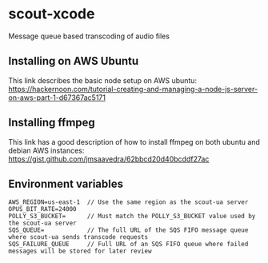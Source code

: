 # scout-xcode

Message queue based transcoding of audio files

## Installing on AWS Ubuntu

This link describes the basic node setup on AWS ubuntu: https://hackernoon.com/tutorial-creating-and-managing-a-node-js-server-on-aws-part-1-d67367ac5171

## Installing ffmpeg

This link has a good description of how to install ffmpeg on both ubuntu and debian AWS instances: https://gist.github.com/jmsaavedra/62bbcd20d40bcddf27ac

## Environment variables

```
AWS_REGION=us-east-1  // Use the same region as the scout-ua server
OPUS_BIT_RATE=24000
POLLY_S3_BUCKET=      // Must match the POLLY_S3_BUCKET value used by the scout-ua server
SQS_QUEUE=            // The full URL of the SQS FIFO message queue where scout-ua sends transcode requests
SQS_FAILURE_QUEUE     // Full URL of an SQS FIFO queue where failed messages will be stored for later review
```
